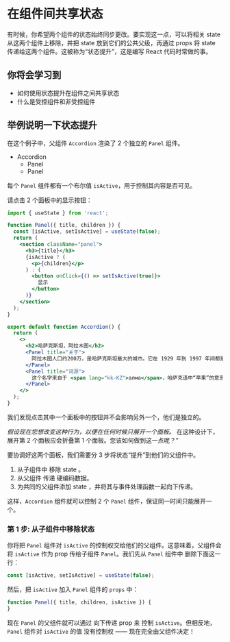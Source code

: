 # 在组件间共享状态
有时候，你希望两个组件的状态始终同步更改。要实现这一点，可以将相关 state 从这两个组件上移除，并把 state 放到它们的公共父级，再通过 props 将 state 传递给这两个组件。这被称为“状态提升”，这是编写 React 代码时常做的事。

## 你将会学习到
+ 如何使用状态提升在组件之间共享状态
+ 什么是受控组件和非受控组件

## 举例说明一下状态提升 
在这个例子中，父组件 `Accordion` 渲染了 2 个独立的 `Panel` 组件。

+ Accordion
  + Panel
  + Panel

每个 `Panel` 组件都有一个布尔值 `isActive`，用于控制其内容是否可见。

请点击 2 个面板中的显示按钮：

```jsx
import { useState } from 'react';

function Panel({ title, children }) {
  const [isActive, setIsActive] = useState(false);
  return (
    <section className="panel">
      <h3>{title}</h3>
      {isActive ? (
        <p>{children}</p>
      ) : (
        <button onClick={() => setIsActive(true)}>
          显示
        </button>
      )}
    </section>
  );
}

export default function Accordion() {
  return (
    <>
      <h2>哈萨克斯坦，阿拉木图</h2>
      <Panel title="关于">
        阿拉木图人口约200万，是哈萨克斯坦最大的城市。它在 1929 年到 1997 年间都是首都。
      </Panel>
      <Panel title="词源">
        这个名字来自于 <span lang="kk-KZ">алма</span>，哈萨克语中“苹果”的意思，经常被翻译成“苹果之乡”。事实上，阿拉木图的周边地区被认为是苹果的发源地，<i lang="la">Malus sieversii</i> 被认为是现今苹果的祖先。
      </Panel>
    </>
  );
}
```

我们发现点击其中一个面板中的按钮并不会影响另外一个，他们是独立的。

*假设现在您想改变这种行为，以便在任何时候只展开一个面板。* 在这种设计下，展开第 2 个面板应会折叠第 1 个面板。您该如何做到这一点呢？”

要协调好这两个面板，我们需要分 3 步将状态“提升”到他们的父组件中。

1. 从子组件中 移除 state 。
2. 从父组件 传递 硬编码数据。
3. 为共同的父组件添加 state ，并将其与事件处理函数一起向下传递。

这样，`Accordion` 组件就可以控制 2 个 `Panel` 组件，保证同一时间只能展开一个。

### 第 1 步: 从子组件中移除状态 
你将把 `Panel` 组件对 `isActive` 的控制权交给他们的父组件。这意味着，父组件会将 `isActive` 作为 prop 传给子组件 `Panel`。我们先从 `Panel` 组件中 删除下面这一行：

```jsx
const [isActive, setIsActive] = useState(false);
```

然后，把 `isActive` 加入 `Panel` 组件的 `props` 中：

```jsx
function Panel({ title, children, isActive }) {
}
```

现在 `Panel` 的父组件就可以通过 向下传递 prop 来 控制 `isActive`。但相反地，`Panel` 组件对 `isActive` 的值 没有控制权 —— 现在完全由父组件决定！

